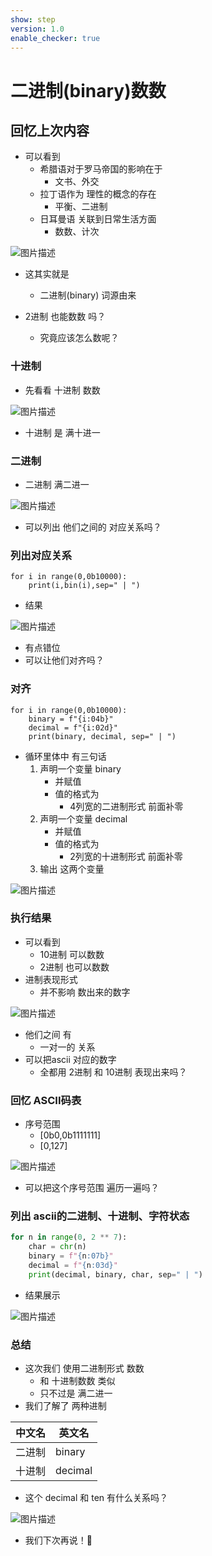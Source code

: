 ```yaml
---
show: step
version: 1.0
enable_checker: true
---
```


# 二进制(binary)数数

## 回忆上次内容

- 可以看到
	- 希腊语对于罗马帝国的影响在于
		- 文书、外交
	- 拉丁语作为 理性的概念的存在
		- 平衡、二进制
	- 日耳曼语 关联到日常生活方面
		- 数数、计次

![图片描述](https://doc.shiyanlou.com/courses/uid1190679-20230115-1673752205171)

- 这其实就是
	- 二进制(binary) 词源由来

- 2进制 也能数数 吗？
	- 究竟应该怎么数呢？ 

### 十进制

- 先看看 十进制 数数

![图片描述](https://doc.shiyanlou.com/courses/uid1190679-20230920-1695173828119)

- 十进制 是 满十进一

### 二进制

- 二进制 满二进一

![图片描述](https://doc.shiyanlou.com/courses/uid1190679-20230920-1695173935721)

- 可以列出 他们之间的 对应关系吗？

### 列出对应关系

```
for i in range(0,0b10000):
    print(i,bin(i),sep=" | ")
```

- 结果

![图片描述](https://doc.shiyanlou.com/courses/uid1190679-20230920-1695174098376)

- 有点错位
- 可以让他们对齐吗？

### 对齐

```
for i in range(0,0b10000):
    binary = f"{i:04b}"
    decimal = f"{i:02d}"
    print(binary, decimal, sep=" | ")
```

- 循环里体中 有三句话
	1. 声明一个变量 binary 
		- 并赋值
		- 值的格式为 
			- 4列宽的二进制形式 前面补零
	2. 声明一个变量 decimal
		- 并赋值
		- 值的格式为 
			- 2列宽的十进制形式 前面补零
	3. 输出 这两个变量

![图片描述](https://doc.shiyanlou.com/courses/uid1190679-20230920-1695174787182)

### 执行结果

- 可以看到 
	- 10进制 可以数数
	- 2进制 也可以数数
- 进制表现形式 
	- 并不影响 数出来的数字

![图片描述](https://doc.shiyanlou.com/courses/uid1190679-20230920-1695174811853)

- 他们之间 有 
	- 一对一的 关系
- 可以把ascii 对应的数字 
	- 全都用 2进制 和 10进制 表现出来吗？

### 回忆 ASCII码表

- 序号范围
	- [0b0,0b1111111]
	- [0,127]

![图片描述](https://doc.shiyanlou.com/courses/uid1190679-20210220-1613809097080)

- 可以把这个序号范围 遍历一遍吗？

### 列出 ascii的二进制、十进制、字符状态

```python
for n in range(0, 2 ** 7):
    char = chr(n)
    binary = f"{n:07b}"
    decimal = f"{n:03d}"
    print(decimal, binary, char, sep=" | ")
```

- 结果展示

![图片描述](https://doc.shiyanlou.com/courses/uid1190679-20230920-1695175765151)

###  总结
- 这次我们 使用二进制形式 数数
	- 和 十进制数数 类似
	- 只不过是 满二进一
- 我们了解了 两种进制

| 中文名 | 英文名 |
|---|---|
| 二进制 | binary |
| 十进制 | decimal |

- 这个 decimal 和 ten 有什么关系吗？

![图片描述](https://doc.shiyanlou.com/courses/uid1190679-20230920-1695176043907)

- 我们下次再说！👋